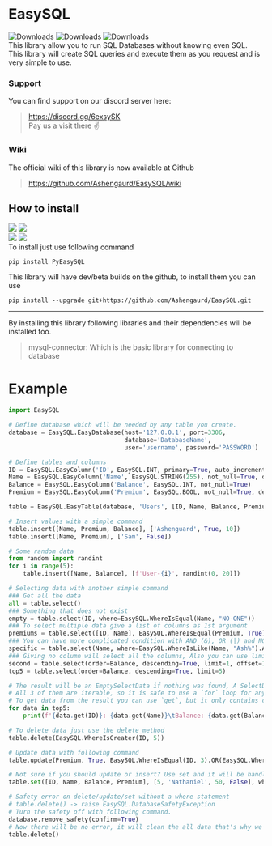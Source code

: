 # EasySQL
![Downloads](https://pepy.tech/badge/pyeasysql)
![Downloads](https://pepy.tech/badge/pyeasysql/week)
![Downloads](https://pepy.tech/badge/pyeasysql/month)  
This library allow you to run SQL Databases without knowing even SQL.  
This library will create SQL queries and execute them as you request and is very simple to use.

### Support
You can find support on our discord server here:
> https://discord.gg/6exsySK  
> Pay us a visit there ✌

### Wiki
The official wiki of this library is now available at Github
> https://github.com/Ashengaurd/EasySQL/wiki


## How to install
![](https://img.shields.io/github/v/release/Ashengaurd/EasySQL?label=Release&logo=github&style=plastic)
![](https://img.shields.io/github/last-commit/Ashengaurd/EasySQL/master?label=Date&logo=git&logoColor=blue&style=plastic)  
![](https://img.shields.io/github/v/release/Ashengaurd/EasySQL?include_prereleases&label=Development&logo=github&style=plastic)
![](https://img.shields.io/github/last-commit/Ashengaurd/EasySQL?label=Date&logo=git&logoColor=red&style=plastic)  
To install just use following command
```shell
pip install PyEasySQL
```
This library will have dev/beta builds on the github, to install them you can use

```shell
pip install --upgrade git+https://github.com/Ashengaurd/EasySQL.git
```
***
By installing this library following libraries and their dependencies will be installed too.
> mysql-connector: Which is the basic library for connecting to database

# Example

```python
import EasySQL

# Define database which will be needed by any table you create.
database = EasySQL.EasyDatabase(host='127.0.0.1', port=3306,
                                database='DatabaseName',
                                user='username', password='PASSWORD')

# Define tables and columns
ID = EasySQL.EasyColumn('ID', EasySQL.INT, primary=True, auto_increment=True)
Name = EasySQL.EasyColumn('Name', EasySQL.STRING(255), not_null=True, default='Missing')
Balance = EasySQL.EasyColumn('Balance', EasySQL.INT, not_null=True)
Premium = EasySQL.EasyColumn('Premium', EasySQL.BOOL, not_null=True, default=False)

table = EasySQL.EasyTable(database, 'Users', [ID, Name, Balance, Premium])

# Insert values with a simple command
table.insert([Name, Premium, Balance], ['Ashenguard', True, 10])
table.insert([Name, Premium], ['Sam', False])

# Some random data
from random import randint
for i in range(5):
    table.insert([Name, Balance], [f'User-{i}', randint(0, 20)])

# Selecting data with another simple command
### Get all the data
all = table.select()
### Something that does not exist
empty = table.select(ID, where=EasySQL.WhereIsEqual(Name, "NO-ONE"))
### To select multiple data give a list of columns as 1st argument
premiums = table.select([ID, Name], EasySQL.WhereIsEqual(Premium, True))
### You can have more complicated condition with AND (&), OR (|) and NOT (~)
specific = table.select(Name, where=EasySQL.WhereIsLike(Name, "Ash%").AND(EasySQL.WhereIsLesserEqual(ID, 5)))
### Giving no column will select all the columns, Also you can use limit, offset and order sorting data
second = table.select(order=Balance, descending=True, limit=1, offset=1)
top5 = table.select(order=Balance, descending=True, limit=5)

# The result will be an EmptySelectData if nothing was found, A SelectData if only one was found, Or a tuple of SelectData
# All 3 of them are iterable, so it is safe to use a `for` loop for any result
# To get data from the result you can use `get`, but it only contains columns requested in select method.
for data in top5:
    print(f'{data.get(ID)}: {data.get(Name)}\tBalance: {data.get(Balance)}')

# To delete data just use the delete method
table.delete(EasySQL.WhereIsGreater(ID, 5))

# Update data with following command
table.update(Premium, True, EasySQL.WhereIsEqual(ID, 3).OR(EasySQL.WhereIsEqual(Name, 'Sam')))

# Not sure if you should update or insert? Use set and it will be handled
table.set([ID, Name, Balance, Premium], [5, 'Nathaniel', 50, False], where=EasySQL.WhereIsEqual(ID, 5))

# Safety error on delete/update/set without a where statement
# table.delete() -> raise EasySQL.DatabaseSafetyException
# Turn the safety off with following command.
database.remove_safety(confirm=True)
# Now there will be no error, it will clean the all data that's why we had safety lock
table.delete()
```

